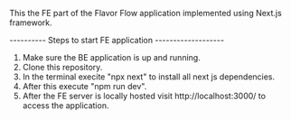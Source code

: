 This the FE part of the Flavor Flow application implemented using Next.js framework.

---------- Steps to start FE application -------------------

1) Make sure the BE application is up and running.
2) Clone this repository.
3) In the terminal execite "npx next" to install all next js dependencies.
4) After this execute "npm run dev".
5) After the FE server is locally hosted visit http://localhost:3000/ to access the application.
